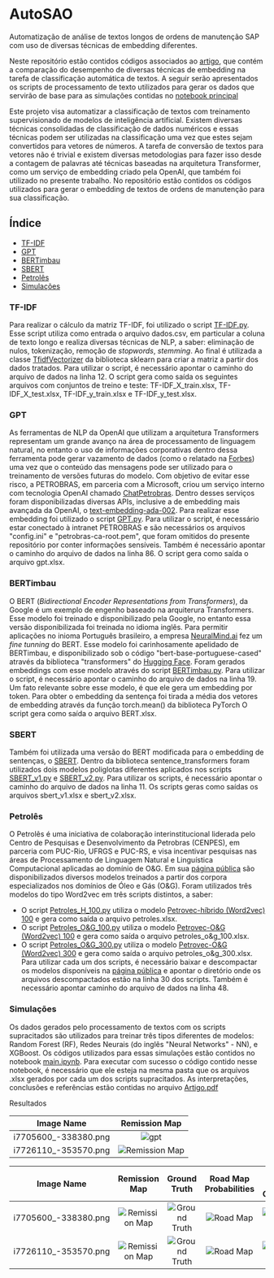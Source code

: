 # AutoSAO
Automatização de análise de textos longos de ordens de manutenção SAP com uso de diversas técnicas de embedding diferentes.

Neste repositório estão contidos códigos associados ao [artigo](https://github.com/ThomasAndarilho/AutoSAO/blob/main/Artigo.pdf), que contém a comparação do desempenho de diversas técnicas de embedding na tarefa de classificação automática de textos.
A seguir serão apresentados os scripts de processamento de texto utilizados para gerar os dados que servirão de base para as simulações contidas no [notebook principal](https://github.com/ThomasAndarilho/AutoSAO/blob/main/main.ipynb)

Este projeto visa automatizar a classificação de textos com treinamento supervisionado de modelos de inteligência artificial. Existem diversas técnicas consolidadas de classificação de dados numéricos e essas técnicas podem ser utilizadas na classificação uma vez que estes sejam convertidos para vetores de números. A tarefa de conversão de textos para vetores não é trivial e existem diversas metodologias para fazer isso desde a contagem de palavras até técnicas baseadas na arquitetura Transformer, como um serviço de embedding criado pela OpenAI, que também foi utilizado no presente trabalho. No repositório estão contidos os códigos utilizados para gerar o embedding de textos de ordens de manutenção para sua classificação.

## Índice

- [TF-IDF](#tf-idf)
- [GPT](#gpt)
- [BERTimbau](#bertimbau)
- [SBERT](#sbert)
- [Petrolês](#petroles)
- [Simulações](#main)

### TF-IDF

Para realizar o cálculo da matriz TF-IDF, foi utilizado o script [TF-IDF.py](https://github.com/ThomasAndarilho/AutoSAO/blob/main/TF-IDF.py).
Esse script utiliza como entrada o arquivo dados.csv, em particular a coluna de texto longo e realiza diversas técnicas de NLP, a saber: eliminação de nulos, tokenização, remoção de *stopwords*, *stemming*. Ao final é utilizada a classe [TfidfVectorizer](https://scikit-learn.org/stable/modules/generated/sklearn.feature_extraction.text.TfidfVectorizer.html) da biblioteca sklearn para criar a matriz a partir dos dados tratados.
Para utilizar o script, é necessário apontar o caminho do arquivo de dados na linha 12.
O script gera como saída os seguintes arquivos com conjuntos de treino e teste: TF-IDF_X_train.xlsx, TF-IDF_X_test.xlsx, TF-IDF_y_train.xlsx e TF-IDF_y_test.xlsx.

### GPT

As ferramentas de NLP da OpenAI que utilizam a arquitetura Transformers representam um grande avanço na área de processamento de linguagem natural, no entanto o uso de informações corporativas dentro dessa ferramenta pode gerar vazamento de dados (como o relatado na [Forbes](https://www.forbes.com/sites/siladityaray/2023/05/02/samsung-bans-chatgpt-and-other-chatbots-for-employees-after-sensitive-code-leak/?sh=643fc8526078)) uma vez que o conteúdo das mensagens pode ser utilizado para o treinamento de versões futuras do modelo.
Com objetivo de evitar esse risco, a PETROBRAS, em parceria com a Microsoft, criou um serviço interno com tecnologia OpenAI chamado [ChatPetrobras](https://www.linkedin.com/posts/fernando-castelloes-436878107_chatpetrobras-ia-generativa-acess%C3%ADvel-a-activity-7113709745651298304-lWug?trk=public_profile_like_view). Dentro desses serviços foram disponibilizadas diversas APIs, inclusive a de embedding mais avançada da OpenAI, o [text-embedding-ada-002](https://openai.com/blog/new-and-improved-embedding-model).
Para realizar esse embedding foi utilizado o script [GPT.py](https://github.com/ThomasAndarilho/AutoSAO/blob/main/GPT.py).
Para utilizar o script, é necessário estar conectado à intranet PETROBRAS e são necessários os arquivos "config.ini" e "petrobras-ca-root.pem", que foram omitidos do presente repositório por conter informações sensíveis. Também é necessário apontar o caminho do arquivo de dados na linha 86.
O script gera como saída o arquivo gpt.xlsx.

### BERTimbau

O BERT (*Bidirectional Encoder Representations from Transformers*), da Google é um exemplo de engenho baseado na arquiterura Transformers. Esse modelo foi treinado e disponibilizado pela Google, no entanto essa versão disponibilizada foi treinada no idioma inglês. Para permitir aplicações no inioma Português brasileiro, a empresa [NeuralMind.ai](https://neuralmind.ai/bert/) fez um *fine tunning* do BERT. Esse modelo foi carinhosamente apelidado de BERTimbau, e disponibilizado sob o código "bert-base-portuguese-cased" através da biblioteca "transformers" do [Hugging Face](https://huggingface.co/neuralmind/bert-base-portuguese-cased).
Foram gerados embeddings com esse modelo através do script [BERTimbau.py](https://github.com/ThomasAndarilho/AutoSAO/blob/main/BERTimbau.py).
Para utilizar o script, é necessário apontar o caminho do arquivo de dados na linha 19. Um fato relevante sobre esse modelo, é que ele gera um embedding por token. Para obter o embedding da sentença foi tirada a média dos vetores de embedding através da função torch.mean() da biblioteca PyTorch
O script gera como saída o arquivo BERT.xlsx.

### SBERT

Também foi utilizada uma versão do BERT modificada para o embedding de sentenças, o [SBERT](https://www.sbert.net/). Dentro da biblioteca sentence_transformers foram utilizados dois modelos poliglotas diferentes aplicados nos scripts [SBERT_v1.py](https://github.com/ThomasAndarilho/AutoSAO/blob/main/SBERT_v1.py) e [SBERT_v2.py](https://github.com/ThomasAndarilho/AutoSAO/blob/main/SBERT_v2.py).
Para utilizar os scripts, é necessário apontar o caminho do arquivo de dados na linha 11.
Os scripts geras como saídas os arquivos sbert_v1.xlsx e sbert_v2.xlsx.

### Petrolês

O Petrolês é uma iniciativa de colaboração interinstitucional liderada pelo Centro de Pesquisas e Desenvolvimento da Petrobras (CENPES), em parceria com PUC-Rio, UFRGS e PUC-RS, e visa incentivar pesquisas nas áreas de Processamento de Linguagem Natural e Linguística Computacional aplicadas ao domínio de O&G. Em sua [página pública](https://petroles.puc-rio.ai/) são disponibilizados diversos modelos treinados a partir dos corpora especializados nos domínios de Óleo e Gás (O&G). Foram utilizados três modelos do tipo Word2vec em três scripts distintos, a saber:
- O script [Petroles_H_100.py](https://github.com/ThomasAndarilho/AutoSAO/blob/main/Petroles_H_100.py) utiliza o modelo [Petrovec-híbrido (Word2vec) 100](https://petroles.puc-rio.ai/files/embeddings/Petrovec_Hibrido_Word2vec.zip) e gera como saída o arquivo petroles.xlsx.
- O script [Petroles_O&G_100.py](https://github.com/ThomasAndarilho/AutoSAO/blob/main/Petroles_O%26G_100.py) utiliza o modelo [Petrovec-O&G (Word2vec) 100](https://petroles.puc-rio.ai/files/embeddings/Petrovec_OeG_Word2vec.zip) e gera como saída o arquivo petroles_o&g_100.xlsx.
- O script [Petroles_O&G_300.py](https://github.com/ThomasAndarilho/AutoSAO/blob/main/Petroles_O%26G_300.py) utiliza o modelo [Petrovec-O&G (Word2vec) 300](https://petroles.puc-rio.ai/files/embeddings/PetroVEC_OeG_Word2vec_300d.zip) e gera como saída o arquivo petroles_o&g_300.xlsx.
Para utilizar cada um dos scripts, é necessário baixar e descompactar os modelos disponíveis na [página pública](https://petroles.puc-rio.ai/) e apontar o diretório onde os arquivos descompactados estão na linha 30 dos scripts. Também é necessário apontar caminho do arquivo de dados na linha 48.

### Simulações

Os dados gerados pelo processamento de textos com os scripts supracitados são utilizados para treinar três tipos diferentes de modelos: Random Forest (RF), Redes Neurais (do inglês "Neural Networks" - NN), e XGBoost.
Os códigos utilizados para essas simulações estão contidos no notebook [main.ipynb](https://github.com/ThomasAndarilho/AutoSAO/blob/main/main.ipynb).
Para executar com sucesso o código contido nesse notebook, é necessário que ele esteja na mesma pasta que os arquivos .xlsx gerados por cada um dos scripts supracitados.
As interpretações, conclusões e referências estão contidas no arquivo [Artigo.pdf](https://github.com/ThomasAndarilho/AutoSAO/blob/main/Artigo.pdf)

Resultados

| Image Name           | Remission Map                               |
| :------------------: | :-----------------------------------------: |
| i7705600_-338380.png | ![gpt](https://github.com/ThomasAndarilho/AutoSAO/assets/65094666/07e09a08-b1fd-49e0-980b-174e5655e081) |
| i7726110_-353570.png | ![Remission Map](data/i7726110_-353570.png) |



| Image Name           | Remission Map                               | Ground Truth                                   | Road Map Probabilities                     | Road Map Classes                               |
| :------------------: | :-----------------------------------------: | :--------------------------------------------: | :----------------------------------------: | :--------------------------------------------: |
| i7705600_-338380.png | ![Remission Map](data/i7705600_-338380.png) | ![Ground Truth](data/i7705600_-338380_svg.png) | ![Road Map](data/r7705600_-338380_map.png) | ![Road Map](data/r7705600_-338380_map_1_6.png) |
| i7726110_-353570.png | ![Remission Map](data/i7726110_-353570.png) | ![Ground Truth](data/i7726110_-353570_svg.png) | ![Road Map](data/r7726110_-353570_map.png) | ![Road Map](data/r7726110_-353570_map_1_6.png) |

